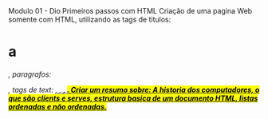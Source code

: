 <!DOCTYPE html>
<html lang="en">
<head>
    <meta charset="UTF-8">
    <meta name="viewport" content="width=device-width, initial-scale=1.0">
    <title>Document</title>
</head>
<body>
    Modulo 01 - Dio
    Primeiros passos com HTML
    Criação de uma pagina Web somente com HTML, utilizando as tags de titulos: <h1> a <h6>, paragrafos: <p>, tags de text: <u>, <i>, <strong>, <mark>.
    Criar um resumo sobre: A historia dos computadores, o que são clients e serves, estrutura basica de um documento HTML, listas ordenadas e não ordenadas.

</body>
</html>
